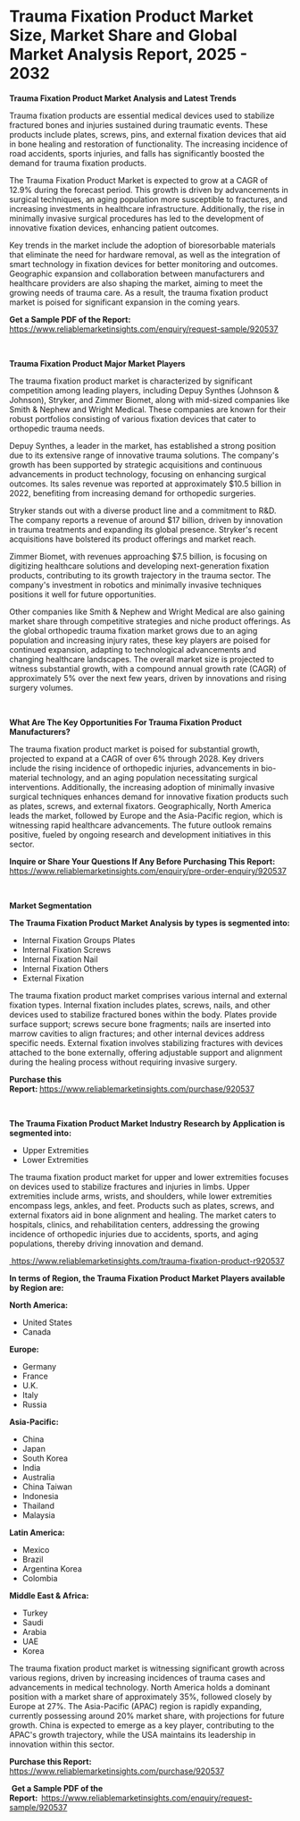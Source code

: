 <p><h1>Trauma Fixation Product Market Size, Market Share and Global Market Analysis Report, 2025 - 2032</h1></p><p><strong>Trauma Fixation Product Market Analysis and Latest Trends</strong></p>
<p><p>Trauma fixation products are essential medical devices used to stabilize fractured bones and injuries sustained during traumatic events. These products include plates, screws, pins, and external fixation devices that aid in bone healing and restoration of functionality. The increasing incidence of road accidents, sports injuries, and falls has significantly boosted the demand for trauma fixation products.</p><p>The Trauma Fixation Product Market is expected to grow at a CAGR of 12.9% during the forecast period. This growth is driven by advancements in surgical techniques, an aging population more susceptible to fractures, and increasing investments in healthcare infrastructure. Additionally, the rise in minimally invasive surgical procedures has led to the development of innovative fixation devices, enhancing patient outcomes.</p><p>Key trends in the market include the adoption of bioresorbable materials that eliminate the need for hardware removal, as well as the integration of smart technology in fixation devices for better monitoring and outcomes. Geographic expansion and collaboration between manufacturers and healthcare providers are also shaping the market, aiming to meet the growing needs of trauma care. As a result, the trauma fixation product market is poised for significant expansion in the coming years.</p></p>
<p><strong>Get a Sample PDF of the Report:&nbsp;</strong> <a href="https://www.reliablemarketinsights.com/enquiry/request-sample/920537?utm_campaign=3004&utm_medium=2&utm_source=Github&utm_content=ia&utm_term=18042025&utm_id=trauma-fixation-product">https://www.reliablemarketinsights.com/enquiry/request-sample/920537</a></p>
<p>&nbsp;</p>
<p><strong>Trauma Fixation Product Major Market Players</strong></p>
<p><p>The trauma fixation product market is characterized by significant competition among leading players, including Depuy Synthes (Johnson & Johnson), Stryker, and Zimmer Biomet, along with mid-sized companies like Smith & Nephew and Wright Medical. These companies are known for their robust portfolios consisting of various fixation devices that cater to orthopedic trauma needs.</p><p>Depuy Synthes, a leader in the market, has established a strong position due to its extensive range of innovative trauma solutions. The company's growth has been supported by strategic acquisitions and continuous advancements in product technology, focusing on enhancing surgical outcomes. Its sales revenue was reported at approximately $10.5 billion in 2022, benefiting from increasing demand for orthopedic surgeries.</p><p>Stryker stands out with a diverse product line and a commitment to R&D. The company reports a revenue of around $17 billion, driven by innovation in trauma treatments and expanding its global presence. Stryker's recent acquisitions have bolstered its product offerings and market reach.</p><p>Zimmer Biomet, with revenues approaching $7.5 billion, is focusing on digitizing healthcare solutions and developing next-generation fixation products, contributing to its growth trajectory in the trauma sector. The company's investment in robotics and minimally invasive techniques positions it well for future opportunities.</p><p>Other companies like Smith & Nephew and Wright Medical are also gaining market share through competitive strategies and niche product offerings. As the global orthopedic trauma fixation market grows due to an aging population and increasing injury rates, these key players are poised for continued expansion, adapting to technological advancements and changing healthcare landscapes. The overall market size is projected to witness substantial growth, with a compound annual growth rate (CAGR) of approximately 5% over the next few years, driven by innovations and rising surgery volumes.</p></p>
<p>&nbsp;</p>
<p><strong>What Are The Key Opportunities For Trauma Fixation Product Manufacturers?</strong></p>
<p><p>The trauma fixation product market is poised for substantial growth, projected to expand at a CAGR of over 6% through 2028. Key drivers include the rising incidence of orthopedic injuries, advancements in bio-material technology, and an aging population necessitating surgical interventions. Additionally, the increasing adoption of minimally invasive surgical techniques enhances demand for innovative fixation products such as plates, screws, and external fixators. Geographically, North America leads the market, followed by Europe and the Asia-Pacific region, which is witnessing rapid healthcare advancements. The future outlook remains positive, fueled by ongoing research and development initiatives in this sector.</p></p>
<p><strong>Inquire or Share Your Questions If Any Before Purchasing This Report:</strong> <a href="https://www.reliablemarketinsights.com/enquiry/pre-order-enquiry/920537?utm_campaign=3004&utm_medium=2&utm_source=Github&utm_content=ia&utm_term=18042025&utm_id=trauma-fixation-product">https://www.reliablemarketinsights.com/enquiry/pre-order-enquiry/920537</a></p>
<p>&nbsp;</p>
<p><strong>Market Segmentation</strong></p>
<p><strong>The Trauma Fixation Product Market Analysis by types is segmented into:</strong></p>
<p><ul><li>Internal Fixation Groups Plates</li><li>Internal Fixation Screws</li><li>Internal Fixation Nail</li><li>Internal Fixation Others</li><li>External Fixation</li></ul></p>
<p><p>The trauma fixation product market comprises various internal and external fixation types. Internal fixation includes plates, screws, nails, and other devices used to stabilize fractured bones within the body. Plates provide surface support; screws secure bone fragments; nails are inserted into marrow cavities to align fractures; and other internal devices address specific needs. External fixation involves stabilizing fractures with devices attached to the bone externally, offering adjustable support and alignment during the healing process without requiring invasive surgery.</p></p>
<p><strong>Purchase this Report:&nbsp;</strong><a href="https://www.reliablemarketinsights.com/purchase/920537?utm_campaign=3004&utm_medium=2&utm_source=Github&utm_content=ia&utm_term=18042025&utm_id=trauma-fixation-product">https://www.reliablemarketinsights.com/purchase/920537</a></p>
<p>&nbsp;</p>
<p><strong>The Trauma Fixation Product Market Industry Research by Application is segmented into:</strong></p>
<p><ul><li>Upper Extremities</li><li>Lower Extremities</li></ul></p>
<p><p>The trauma fixation product market for upper and lower extremities focuses on devices used to stabilize fractures and injuries in limbs. Upper extremities include arms, wrists, and shoulders, while lower extremities encompass legs, ankles, and feet. Products such as plates, screws, and external fixators aid in bone alignment and healing. The market caters to hospitals, clinics, and rehabilitation centers, addressing the growing incidence of orthopedic injuries due to accidents, sports, and aging populations, thereby driving innovation and demand.</p></p>
<p><a href="https://www.reliablemarketinsights.com/trauma-fixation-product-r920537?utm_campaign=3004&utm_medium=2&utm_source=Github&utm_content=ia&utm_term=18042025&utm_id=trauma-fixation-product">&nbsp;https://www.reliablemarketinsights.com/trauma-fixation-product-r920537</a></p>
<p><strong>In terms of Region, the Trauma Fixation Product Market Players available by Region are:</strong></p>
<p>
    <p> <strong> North America: </strong>
        <ul>
            <li>United States</li>
            <li>Canada</li>
        </ul>
        </p> 
    <p> <strong> Europe: </strong>
        <ul>
            <li>Germany</li>
            <li>France</li>
            <li>U.K.</li>
            <li>Italy</li>
            <li>Russia</li>
        </ul>
        </p> 
    <p> <strong> Asia-Pacific: </strong>
        <ul>
            <li>China</li>
            <li>Japan</li>
            <li>South Korea</li>
            <li>India</li>
            <li>Australia</li>
            <li>China Taiwan</li>
            <li>Indonesia</li>
            <li>Thailand</li>
            <li>Malaysia</li>
        </ul>
        </p> 
    <p> <strong> Latin America: </strong>
        <ul>
            <li>Mexico</li>
            <li>Brazil</li>
            <li>Argentina Korea</li>
            <li>Colombia</li>
        </ul>
        </p> 
    <p> <strong> Middle East & Africa: </strong>
        <ul>
            <li>Turkey</li>
            <li>Saudi</li>
            <li>Arabia</li>
            <li>UAE</li>
            <li>Korea</li>
        </ul>
    </p>
    </p>
<p><p>The trauma fixation product market is witnessing significant growth across various regions, driven by increasing incidences of trauma cases and advancements in medical technology. North America holds a dominant position with a market share of approximately 35%, followed closely by Europe at 27%. The Asia-Pacific (APAC) region is rapidly expanding, currently possessing around 20% market share, with projections for future growth. China is expected to emerge as a key player, contributing to the APAC's growth trajectory, while the USA maintains its leadership in innovation within this sector.</p></p>
<p><strong>Purchase this Report: </strong><a href="https://www.reliablemarketinsights.com/purchase/920537?utm_campaign=3004&utm_medium=2&utm_source=Github&utm_content=ia&utm_term=18042025&utm_id=trauma-fixation-product">https://www.reliablemarketinsights.com/purchase/920537</a></p>
<p>&nbsp;<strong>Get a Sample PDF of the Report:&nbsp;&nbsp;</strong><a href="https://www.reliablemarketinsights.com/enquiry/request-sample/920537?utm_campaign=3004&utm_medium=2&utm_source=Github&utm_content=ia&utm_term=18042025&utm_id=trauma-fixation-product">https://www.reliablemarketinsights.com/enquiry/request-sample/920537</a></p>
<p><strong></strong></p>
<p><p></p><p></p><p></p></p>
